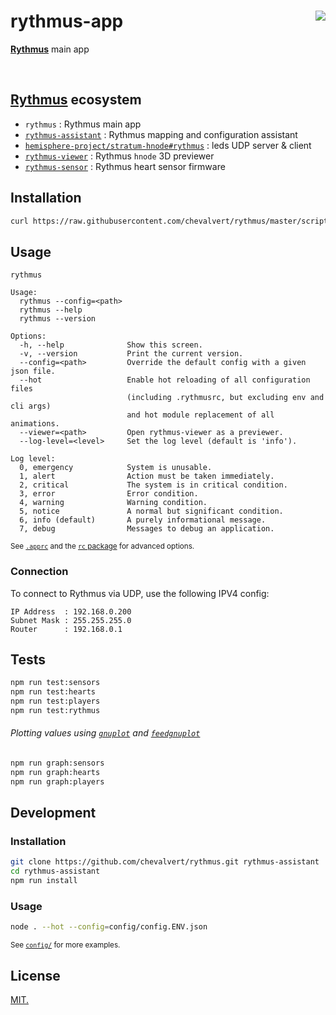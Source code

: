 # rythmus-app [<img src="https://github.com/chevalvert.png?size=100" align="right">](http://chevalvert.fr/)
**[Rythmus](https://github.com/chevalvert?q=rythmus)** main app

<br>

## **[Rythmus](https://github.com/chevalvert?q=rythmus)** ecosystem
- `rythmus` : Rythmus main app
- [`rythmus-assistant`](https://github.com/chevalvert/rythmus-assistant) : Rythmus mapping and configuration assistant
- [`hemisphere-project/stratum-hnode#rythmus`](https://github.com/Hemisphere-Project/stratum-hnode/tree/rythmus) : leds UDP server & client
- [`rythmus-viewer`](https://github.com/chevalvert/rythmus-viewer) : Rythmus `hnode` 3D previewer
- [`rythmus-sensor`](https://github.com/chevalvert/rythmus-sensor) : Rythmus heart sensor firmware

## Installation 
```sh
curl https://raw.githubusercontent.com/chevalvert/rythmus/master/scripts/install.sh | bash
```

## Usage
```
rythmus

Usage:
  rythmus --config=<path>
  rythmus --help
  rythmus --version

Options:
  -h, --help              Show this screen.
  -v, --version           Print the current version.
  --config=<path>         Override the default config with a given json file.
  --hot                   Enable hot reloading of all configuration files
                          (including .rythmusrc, but excluding env and cli args)
                          and hot module replacement of all animations.
  --viewer=<path>         Open rythmus-viewer as a previewer.
  --log-level=<level>     Set the log level (default is 'info').

Log level:
  0, emergency            System is unusable.
  1, alert                Action must be taken immediately.
  2, critical             The system is in critical condition.
  3, error                Error condition.
  4, warning              Warning condition.
  5, notice               A normal but significant condition.
  6, info (default)       A purely informational message.
  7, debug                Messages to debug an application.

```
<sup>See [`.apprc`](.apprc) and the [`rc` package](https://github.com/dominictarr/rc#standards) for advanced options.</sup>

### Connection
To connect to Rythmus via UDP, use the following IPV4 config:
```
IP Address  : 192.168.0.200
Subnet Mask : 255.255.255.0
Router      : 192.168.0.1
```

## Tests
```sh
npm run test:sensors
npm run test:hearts
npm run test:players
npm run test:rythmus
```

###### Plotting values using [`gnuplot`](http://www.gnuplot.info/) and [`feedgnuplot`](https://github.com/dkogan/feedgnuplot)
```sh
npm run graph:sensors
npm run graph:hearts
npm run graph:players
```

## Development

### Installation
```sh
git clone https://github.com/chevalvert/rythmus.git rythmus-assistant
cd rythmus-assistant
npm run install
```

### Usage
```sh
node . --hot --config=config/config.ENV.json
```
<sup>See [`config/`](config) for more examples.</sup>

## License
[MIT.](https://tldrlegal.com/license/mit-license)
